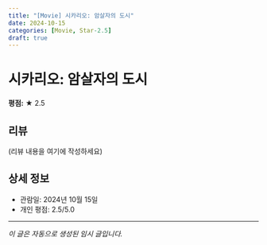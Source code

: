 ```yaml
---
title: "[Movie] 시카리오: 암살자의 도시"
date: 2024-10-15
categories: [Movie, Star-2.5]
draft: true
---
```


# 시카리오: 암살자의 도시

**평점:** ★ 2.5

## 리뷰

(리뷰 내용을 여기에 작성하세요)

## 상세 정보

- 관람일: 2024년 10월 15일
- 개인 평점: 2.5/5.0

---

*이 글은 자동으로 생성된 임시 글입니다.*
